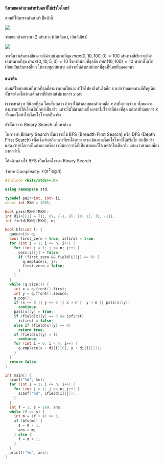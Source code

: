 **นิยามของคำถามสำหรับคนที่ไม่เข้าใจโจทย์**

สมมติให้ตารางค่าเสน่ห์เป็นดังนี้

![](https://beta-programming-in-th.s3-ap-southeast-1.amazonaws.com/solutions/media/1149/001.png)

จะขอยกตัวอย่างมา 2 เส้นทาง (เส้นสีแดง, เส้นสีเขียว)

![](https://beta-programming-in-th.s3-ap-southeast-1.amazonaws.com/solutions/media/1149/002.png)

จะเห็นว่าเส้นทางสีแดงจะมีค่าเสน่ห์มากที่สุด $max(0, 10, 100, 0) = 100$
เส้นทางสีเขียวจะมีค่าเสน่ห์มากที่สุด $max(0, 10, 5, 0) = 10$
ซึ่งค่าที่น้อยที่สุดคือ $min(10, 100) = 10$ 
นำค่าที่ได้ไปเทียบกับเส้นทางอื่นๆ ให้ครบทุกเส้นทาง แล้วจะได้ค่าเสน่ห์มากที่สุดที่น้อยที่สุดออกมา

#### 
**แนวคิด**

สมมติให้ค่าเสน่ห์ที่มากที่สุดที่สามารถทนได้และทำให้ไปหาถึงกันได้คือ $x$
แปลว่าตลอดทางที่ทั้งคู่เดินนั้นจะต้องไม่ผ่านเด็กสาวที่มีค่าเสน่ห์มากกว่า $x$ เลย

เราจะหาค่า $x$ ที่น้อยที่สุด 
โดยสังเกตว่า ถ้าเราให้คำตอบของคำถามคือ $x$ ค่าที่มากกว่า $x$ ทั้งหมดจะสามารถทำให้เงื่อนไขโจทย์เป็นจริง แต่จะไม่ใช่คำตอบเนื่องจากไม่ใช่ค่าที่น้อยที่สุด และค่าที่น้อยกว่า $x$ ทั้งหมดไม่ทำให้เงื่อนไขโจทย์เป็นจริง

ดังนั้นเราจะ Binary Search เพื่อหาค่า $x$

ในการทำ Binary Search นั้นเราจะใช้ BFS (Breadth First Search) หรือ DFS (Depth First Search) เพื่อเช็คว่าค่ากึ่งกลางที่เราได้มาสามารถเดินตามเงื่อนไขโจทย์ได้หรือไม่ ถ้าเป็นจริงแสดงว่าค่านี้อาจเป็นคำตอบหรืออาจมีน้อยกว่านี้ที่เป็นคำตอบก็ได้ แต่ถ้าไม่เป็นจริง แสดงว่าคำตอบมีค่ามากกว่านี้

โค้ดด้านล่างใช้ BFS เป็นเงื่อนไขของ Binary Search

Time Complexity: $\mathcal{O}(n^{2}\log{}n)$

```cpp
#include <bits/stdc++.h>

using namespace std;

typedef pair<int, int> ii;
const int MXN = 1005;

bool pass[MXN][MXN];
int di[4][2] = {{1, 0}, {-1, 0}, {0, 1}, {0, -1}};
int field[MXN][MXN], n;

bool bfs(int l) {
  queue<ii> q;
  bool first_zero = true, isfirst = true;
  for (int i = 1; i <= n; i++) {
    for (int j = 1; j <= n; j++) {
      pass[i][j] = false;
      if (first_zero && field[i][j] == 0) {
        q.emplace(i, j);
        first_zero = false;
      }
    }
  }
  while (q.size()) {
    int x = q.front().first;
    int y = q.front().second;
    q.pop();
    if (x <= 0 || y <= 0 || x > n || y > n || pass[x][y])
      continue;
    pass[x][y] = true;
    if (field[x][y] == 0 && isfirst)
      isfirst = false;
    else if (field[x][y] == 0)
      return true;
    if (field[x][y] > l)
      continue;
    for (int i = 0; i < 4; i++) {
      q.emplace(x + di[i][0], y + di[i][1]);
    }
  }
  return false;
}

int main() {
  scanf("%d", &n);
  for (int i = 1; i <= n; i++) {
    for (int j = 1; j <= n; j++) {
      scanf("%d", &field[i][j]);
    }
  }
  int f = 1, s = 1e9, ans;
  while (f <= s) {
    int m = (f + s) >> 1;
    if (bfs(m)) {
      s = m - 1;
      ans = m;
    } else {
      f = m + 1;
    }
  }
  printf("%d", ans);
}
```
